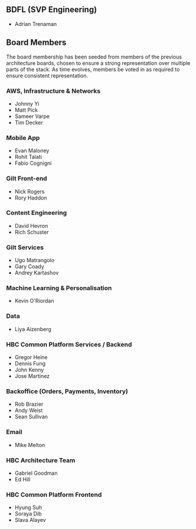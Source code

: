 
## BDFL (SVP Engineering)
* Adrian Trenaman

## Board Members
The board membership has been seeded from members of the previous architecture boards, chosen
to ensure a strong representation over multiple parts of the stack. As time evolves, members
be voted in as required to ensure consistent representation.

### AWS, Infrastructure & Networks
* Johnny Yi
* Matt Pick
* Sameer Varpe
* Tim Decker

### Mobile App
* Evan Maloney
* Rohit Talati
* Fabio Cognigni

### Gilt Front-end
* Nick Rogers
* Rory Haddon

### Content Engineering
* David Hevron
* Rich Schuster

### Gilt Services
* Ugo Matrangolo
* Gary Coady
* Andrey Kartashov

### Machine Learning & Personalisation
* Kevin O'Riordan

### Data
* Liya Aizenberg

### HBC Common Platform Services / Backend
* Gregor Heine
* Dennis Fung
* John Kenny
* Jose Martinez

### Backoffice (Orders, Payments, Inventory)
* Rob Brazier
* Andy Weist
* Sean Sullivan

### Email
* Mike Melton

### HBC Architecture Team
* Gabriel Goodman
* Ed Hill

### HBC Common Platform Frontend
* Hyung Suh
* Soraya Dib
* Slava Alayev
